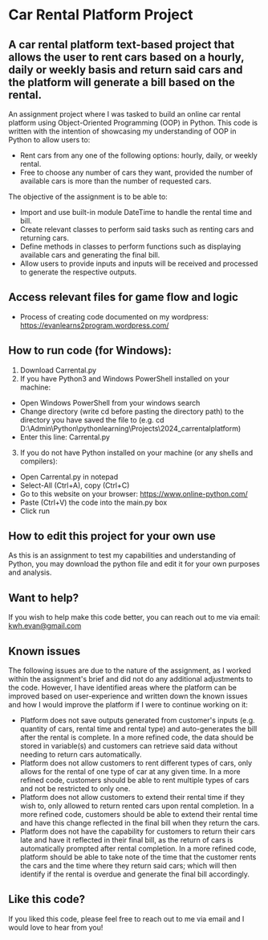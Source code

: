 # Car Rental Platform Project

## A car rental platform text-based project that allows the user to rent cars based on a hourly, daily or weekly basis and return said cars and the platform will generate a bill based on the rental.

An assignment project where I was tasked to build an online car rental platform using Object-Oriented Programming (OOP) in Python. This code is written with the intention of showcasing my understanding of OOP in Python to allow users to:

* Rent cars from any one of the following options: hourly, daily, or weekly rental.
* Free to choose any number of cars they want, provided the number of available cars is more than the number of requested cars.

The objective of the assignment is to be able to:

* Import and use built-in module DateTime to handle the rental time and bill.
* Create relevant classes to perform said tasks such as renting cars and returning cars.
* Define methods in classes to perform functions such as displaying available cars and generating the final bill.
* Allow users to provide inputs and inputs will be received and processed to generate the respective outputs.

## Access relevant files for game flow and logic

* Process of creating code documented on my wordpress: https://evanlearns2program.wordpress.com/

## How to run code (for Windows):
1. Download Carrental.py
2. If you have Python3 and Windows PowerShell installed on your machine:
* Open Windows PowerShell from your windows search
* Change directory (write cd before pasting the directory path) to the directory you have saved the file to (e.g. cd D:\Admin\Python\pythonlearning\Projects\2024_carrentalplatform)
* Enter this line: Carrental.py
3. If you do not have Python installed on your machine (or any shells and compilers):
* Open Carrental.py in notepad
* Select-All (Ctrl+A), copy (Ctrl+C)
* Go to this website on your browser: https://www.online-python.com/
* Paste (Ctrl+V) the code into the main.py box
* Click run

## How to edit this project for your own use

As this is an assignment to test my capabilities and understanding of Python, you may download the python file and edit it for your own purposes and analysis.

## Want to help?

If you wish to help make this code better, you can reach out to me via email: kwh.evan@gmail.com

## Known issues

The following issues are due to the nature of the assignment, as I worked within the assignment's brief and did not do any additional adjustments to the code. However, I have identified areas where the platform can be improved based on user-experience and written down the known issues and how I would improve the platform if I were to continue working on it:
* Platform does not save outputs generated from customer's inputs (e.g. quantity of cars, rental time and rental type) and auto-generates the bill after the rental is complete. In a more refined code, the data should be stored in variable(s) and customers can retrieve said data without needing to return cars automatically.
* Platform does not allow customers to rent different types of cars, only allows for the rental of one type of car at any given time. In a more refined code, customers should be able to rent multiple types of cars and not be restricted to only one.
* Platform does not allow customers to extend their rental time if they wish to, only allowed to return rented cars upon rental completion. In a more refined code, customers should be able to extend their rental time and have this change reflected in the final bill when they return the cars.
* Platform does not have the capability for customers to return their cars late and have it reflected in their final bill, as the return of cars is automatically prompted after rental completion. In a more refined code, platform should be able to take note of the time that the customer rents the cars and the time where they return said cars; which will then identify if the rental is overdue and generate the final bill accordingly.

## Like this code?

If you liked this code, please feel free to reach out to me via email and I would love to hear from you!